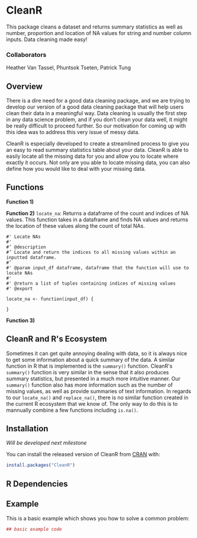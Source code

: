 # CleanR
This package cleans a dataset and returns summary statistics as well as number, proportion and location of NA values for string and number column inputs. Data cleaning made easy!

### Collaborators
Heather Van Tassel, Phuntsok Tseten, Patrick Tung

## Overview
There is a dire need for a good data cleaning package, and we are trying to develop our version of a good data cleaning package that will help users clean their data in a meaningful way. Data cleaning is usually the first step in any data science problem, and if you don’t clean your data well, it might be really difficult to proceed further. So our motivation for coming up with this idea was to address this very issue of messy data.

CleanR is especially developed to create a streamlined process to give you an easy to read summary statistics table about your data. CleanR is able to easily locate all the missing data for you and allow you to locate where exactly it occurs. Not only are you able to locate missing data, you can also define how you would like to deal with your missing data. 

## Functions
**Function 1)**


**Function 2)** `locate_na`: Returns a dataframe of the count and indices of NA values.  This function takes in a dataframe and finds NA values and returns the location of these values along the count of total NAs.

```
#' Locate NAs
#'
#’ @description
#’ Locate and return the indices to all missing values within an inputted dataframe.
#’
#' @param input_df dataframe, dataframe that the function will use to locate NAs
#'
#' @return a list of tuples containing indices of missing values
#' @export

locate_na <- function(input_df) {

}
```

**Function 3)**


## CleanR and R's Ecosystem
Sometimes it can get quite annoying dealing with data, so it is always nice to get some information about a quick summary of the data. A similar function in R that is implemented is the `summary()` function. CleanR's `summary()` function is very similar in the sense that it also produces summary statistics, but presented in a much more intuitive manner. Our `summary()` function also has more information such as the number of missing values, as well as provide summaries of text information. In regards to our `locate_na()` and `replace_na()`, there is no similar function created in the current R ecosystem that we know of. The only way to do this is to mannually combine a few functions including `is.na()`.

## Installation
*Will be developed next milestone*

You can install the released version of CleanR from [CRAN](https://CRAN.R-project.org) with:

``` r
install.packages("CleanR")
```

## R Dependencies

## Example

This is a basic example which shows you how to solve a common problem:

``` r
## basic example code
```

